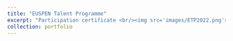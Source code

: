 ```yaml
---
title: "EUSPEN Talent Programme"
excerpt: "Participation certificate <br/><img src='images/ETP2022.png'>"
collection: portfolio
---
```



